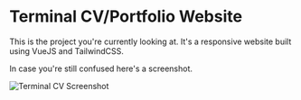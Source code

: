 # Terminal CV/Portfolio Website

This is the project you're currently looking at. It's a responsive website built using VueJS and TailwindCSS.

In case you're still confused here's a screenshot.

![Terminal CV Screenshot](/terminal-cv-website/assets/terminal-cv-screenshot.jpeg)
